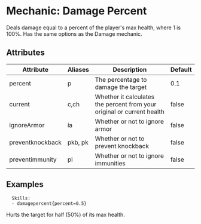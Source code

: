 Mechanic: Damage Percent
========================

Deals damage equal to a percent of the player's max health, where 1 is
100%. Has the same options as the Damage mechanic.

Attributes
----------

| Attribute        | Aliases | Description                                                            | Default |
|------------------|---------|------------------------------------------------------------------------|---------|
| percent          | p       | The percentage to damage the target                                    | 0.1     |
| current          | c,ch    | Whether it calculates the percent from your original or current health | false   |
| ignoreArmor      | ia      | Whether or not to ignore armor                                         | false   |
| preventknockback | pkb, pk | Whether or not to prevent knockback                                    | false   |
| preventimmunity  | pi      | Whether or not to ignore immunities                                    | false   |

  

Examples
--------

      Skills:
      - damagepercent{percent=0.5}

Hurts the target for half (50%) of its max health.
